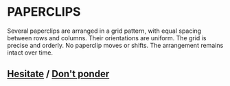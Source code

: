 # PAPERCLIPS

Several paperclips are arranged in a grid pattern, with equal spacing between rows and columns. Their orientations are uniform. The grid is precise and orderly. No paperclip moves or shifts. The arrangement remains intact over time.

## [Hesitate](page-f16e0e5c1f0d37d0) / [Don't ponder](page-1368aa749f4be776)
